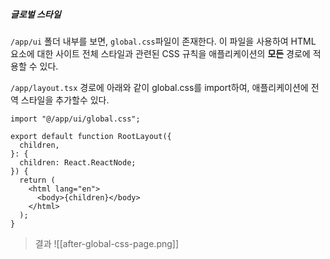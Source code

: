 
##### 글로벌 스타일

`/app/ui` 폴더 내부를 보면, `global.css`파일이 존재한다. 이 파일을 사용하여 HTML 요소에 대한 사이트 전체 스타일과 관련된 CSS 규칙을 애플리케이션의 **모든** 경로에 적용할 수 있다.

`/app/layout.tsx` 경로에 아래와 같이 global.css를 import하여, 애플리케이션에 전역 스타일을 추가할수 있다.
```tsx
import "@/app/ui/global.css";

export default function RootLayout({
  children,
}: {
  children: React.ReactNode;
}) {
  return (
    <html lang="en">
      <body>{children}</body>
    </html>
  );
}
```

> 결과
![[after-global-css-page.png]]




